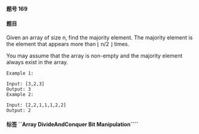 #### 题号 169

#### 题目

Given an array of size n, find the majority element. The majority element is the element that appears more than ⌊ n/2 ⌋ times.

You may assume that the array is non-empty and the majority element always exist in the array.

    Example 1:

    Input: [3,2,3]
    Output: 3
    Example 2:

    Input: [2,2,1,1,1,2,2]
    Output: 2

#### 标签 ``Array DivideAndConquer Bit Manipulation````
